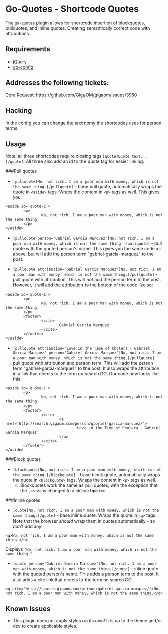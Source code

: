 Go-Quotes - Shortcode Quotes
=========================================================

The `go-quotes` plugin allows for shortcode insertion of blockquotes, pullquotes, and inline quotes. Creating semantically correct code with attributions.

Requirements
------------
* jQuery
* [go-config](https://github.com/GigaOM/go-config)

Addresses the following tickets:
--------------------------------
Core Request: https://github.com/GigaOM/gigaom/issues/3950

Hacking
-------
In the config you can change the taxonomy the shortcodes uses for person terms.

Usage
------------
Note: all three shortcodes require closing tags `[quote]Quote text...[/quote]`! All three also add an id to the quote tag for easier linking.

###Pull quotes
* `[pullquote]No, not rich. I am a poor man with money, which is not the same thing.[/pullquote]` - base pull quote, automatically wraps the quote in `<aside>` tags. Wraps the content in `<p>` tags as well.
		This gives you:

```
<aside id='quote-1'>
		<p>
				No, not rich. I am a poor man with money, which is not the same thing.
		</p>
</aside>
```

* `[pullquote person='Gabriel Garcia Marquez']No, not rich. I am a poor man with money, which is not the same thing.[/pullquote]` - pull quote with the quoted person's name.
		This gives you the same code as above, but will add the person term "gabriel-garcia-marquez" to the post.

* `[pullquote attribution='Gabriel Garcia Marquez']No, not rich. I am a poor man with money, which is not the same thing.[/pullquote]` - pull quote with attribution.
		This will _not_ add the person term to the post. However, it will add the attribution to the bottom of the code like so:

```
<aside id='quote-1'>
		<p>
				No, not rich. I am a poor man with money, which is not the same thing.
		</p>
		<footer>
				<cite>
						Gabriel Garcia Marquez
				</cite>
		</footer>
</aside>
```

* `[pullquote attribution='Love in the Time of Cholera - Gabriel Garcia Marquez' person='Gabriel Garcia Marquez']No, not rich. I am a poor man with money, which is not the same thing.[/pullquote]` - pull quote with attribution and person term.
		This will add the person term "gabriel-garcia-marquez" to the post. It also wraps the attribution in a link that directs to the term on search.GO. Our code now looks like this:

```
<aside id='quote-1'>
		<p>
				No, not rich. I am a poor man with money, which is not the same thing.
		</p>
		<footer>
				<cite>
						<a href='http://search.gigaom.com/person/gabriel-garcia-marquez/'>
								Love in the Time of Cholera - Gabriel Garcia Marquez
						</a>
				</cite>
		</footer>
</aside>
```


###Block quotes
* `[blockquote]No, not rich. I am a poor man with money, which is not the same thing.[/blockquote]` - base block quote, automatically wraps the quote in `<blockquote>` tags. Wraps the content in `<p>` tags as well.
	* Blockquotes work the same as pull quotes, with the exception that the `,aside` is changed to a `<blocklquote>`

###Inline quotes
* `[quote]No, not rich. I am a poor man with money, which is not the same thing.[/quote]` - base inline quote. Wraps the quote in `<q>` tags. Note that the browser _should_ wrap them in quotes automatically - so don't add any!

```
<q>No, not rich. I am a poor man with money, which is not the same thing.</q>
```
Displays `"No, not rich. I am a poor man with money, which is not the same thing."`

* `[quote person='Gabriel Garcia Marquez']No, not rich. I am a poor man with money, which is not the same thing.[/quote]` - inline quote with the quoted person's name. This adds a person term to the post. It also adds a cite link that directs to the term on search.GO.

```
<q cite='http://search.gigaom.com/person/gabriel-garcia-marquez/'>No, not rich. I am a poor man with money, which is not the same thing.</q>
```

Known Issues
------------
* This plugin does not apply styles on its own! It is up to the theme and/or dev to create applicable styles.